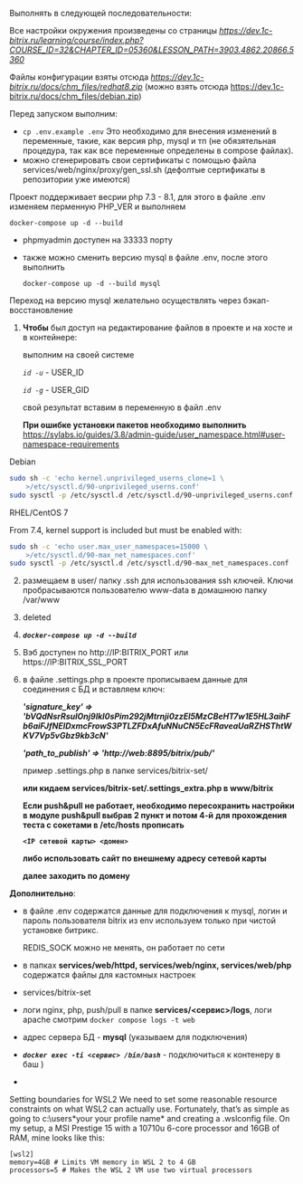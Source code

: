 Выполнять в следующей последовательности:

Все настройки окружения произведены со страницы *https://dev.1c-bitrix.ru/learning/course/index.php?COURSE_ID=32&CHAPTER_ID=05360&LESSON_PATH=3903.4862.20866.5360*

Файлы конфигурации взяты отсюда *https://dev.1c-bitrix.ru/docs/chm_files/redhat8.zip* (можно взять отсюда https://dev.1c-bitrix.ru/docs/chm_files/debian.zip)

Перед запуском выполним:

- `cp .env.example .env` Это необходимо для внесения изменений в переменные, такие, как версия php, mysql и тп (не обязятельная процедура, так как все переменные определены в compose файлах).
- можно сгенерировать свои сертификаты с помощью файла services/web/nginx/proxy/gen_ssl.sh (дефолтые сертификаты в репозитории уже имеются)


Проект поддерживает весрии php 7.3 - 8.1, для этого в файле .env изменяем перменную PHP_VER и выполняем 

   `docker-compose up -d --build`

- phpmyadmin доступен на 33333 порту

- также можно сменить версию mysql в файле .env, после этого выполнить

   `docker-compose up -d --build mysql`

Переход на версию mysql желательно осуществлять через бэкап-восстановление

1. **Чтобы** был доступ на редактирование файлов в проекте и на хосте и в контейнере:
   
   выполним на своей системе 
   
   *`id -u`* - USER_ID
   
   *`id -g`* - USER_GID
   

   свой результат вставим в переменную в файл .env
            
   
   **При ошибке установки пакетов необходимо выполнить**
   https://sylabs.io/guides/3.8/admin-guide/user_namespace.html#user-namespace-requirements

Debian   

```bash
sudo sh -c 'echo kernel.unprivileged_userns_clone=1 \
    >/etc/sysctl.d/90-unprivileged_userns.conf'
sudo sysctl -p /etc/sysctl.d /etc/sysctl.d/90-unprivileged_userns.conf
```

   RHEL/CentOS 7

From 7.4, kernel support is included but must be enabled with:


```bash
sudo sh -c 'echo user.max_user_namespaces=15000 \
    >/etc/sysctl.d/90-max_net_namespaces.conf'
sudo sysctl -p /etc/sysctl.d /etc/sysctl.d/90-max_net_namespaces.conf
```




2. размещаем в user/ папку .ssh для использования ssh ключей. Ключи пробрасываются пользователю www-data в домашнюю папку /var/www
3. deleted

4. ***`docker-compose up -d --build`***

      
5. Вэб доступен по http://IP:BITRIX_PORT или https://IP:BITRIX_SSL_PORT
   
   

6. в файле .settings.php в проекте прописываем данные для соединения с БД и вставляем ключ:

      ***'signature_key' => 'bVQdNsrRsulOnj9lkI0sPim292jMtrnji0zzEl5MzCBeHT7w1E5HL3aihFb6aiFJfNEIDxmcFrowS3PTLZFDxAfuNNuCN5EcFRaveaUaRZHSThtWKV7Vp5vGbz9kb3cN'***

      ***'path_to_publish' => 'http://web:8895/bitrix/pub/'***

      пример .settings.php в папке services/bitrix-set/
      
      **или кидаем services/bitrix-set/.settings_extra.php в www/bitrix**

      **Если push&pull не работает, необходимо пересохранить настройки в модуле push&pull выбрав 2 пункт  и потом 4-й**
      **для прохождения теста с сокетами в /etc/hosts прописать**

      **`<IP сетевой карты> <домен>`**

      **либо использовать сайт по внешнему адресу сетевой карты**

     **далее заходить по домену**



**Дополнительно**:
- в файле .env содержатся данные для подключения к mysql,
  логин и пароль пользователя bitrix из env используем только при чистой установке битрикс.

  REDIS_SOCK можно не менять, он работает по сети
- в папках **services/web/httpd, services/web/nginx, services/web/php** содержатся файлы для кастомных настроек
- services/bitrix-set
- логи nginx, php, push/pull в папке **services/<сервис>/logs**, логи apache смотрим `docker compose logs -t web`
- адрес сервера БД - **mysql** (указываем для подключения)

- ***`docker exec -ti <сервис> /bin/bash`*** - подключиться к контенеру в баш )
- 
Setting boundaries for WSL2
We need to set some reasonable resource constraints on what WSL2 can actually use. Fortunately, that’s as simple as going to c:\users\*your your profile name* and creating a .wslconfig file. On my setup, a MSI Prestige 15 with a 10710u 6-core processor and 16GB of RAM, mine looks like this:

```
[wsl2]
memory=4GB # Limits VM memory in WSL 2 to 4 GB
processors=5 # Makes the WSL 2 VM use two virtual processors
```

